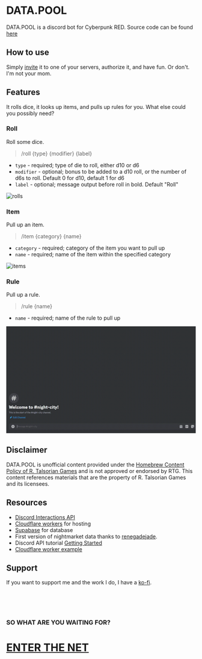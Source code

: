 # DATA.POOL

DATA.POOL is a discord bot for Cyberpunk RED. Source code can be found [here](https://github.com/jollista/DATA.POOL/)

## How to use

Simply [invite](https://discord.com/api/oauth2/authorize?client_id=1179341761991159908&permissions=2147485696&scope=bot)
it to one of your servers, authorize it, and have fun. Or don't. I'm not your mom.

## Features

It rolls dice, it looks up items, and pulls up rules for you.
What else could you possibly need?

### Roll

Roll some dice.

> /roll {type} {modifier} {label}

- `type` - required; type of die to roll, either d10 or d6
- `modifier` - optional; bonus to be added to a d10 roll, or the number of d6s to roll. Default 0 for d10, default 1 for d6
- `label` - optional; message output before roll in bold. Default "Roll"

![rolls](img/datapool-rolls.gif)

### Item

Pull up an item.

> /item {category} {name}

- `category` - required; category of the item you want to pull up
- `name` - required; name of the item within the specified category

![items](img/datapool-items.gif)

### Rule

Pull up a rule.

> /rule {name}

- `name` - required; name of the rule to pull up

![rules](img/datapool-rules.gif)

## Disclaimer

DATA.POOL is unofficial content provided under the [Homebrew Content Policy of R. Talsorian Games](https://rtalsoriangames.com/homebrew-content-policy/) and is not approved or endorsed by RTG. This content references materials that are the property of R. Talsorian Games and its licensees.

## Resources

- [Discord Interactions API](https://discord.com/developers/docs/interactions/receiving-and-responding)
- [Cloudflare workers](https://workers.cloudflare.com) for hosting
- [Supabase](https://supabase.com/) for database
- First version of nightmarket data thanks to [renegadejade](https://github.com/renegadejade/glitch).
- Discord API tutorial [Getting Started](https://github.com/discord/discord-example-apphttps://github.com/discord/discord-example-app)
- [Cloudflare worker example](https://github.com/discord/cloudflare-sample-app)

## Support

If you want to support me and the work I do, I have a [ko-fi](https://ko-fi.com/jollista).

<br>
<br>
<br>

### SO WHAT ARE YOU WAITING FOR?
# [ENTER THE NET](https://discord.com/api/oauth2/authorize?client_id=1179341761991159908&permissions=2147485696&scope=bot)